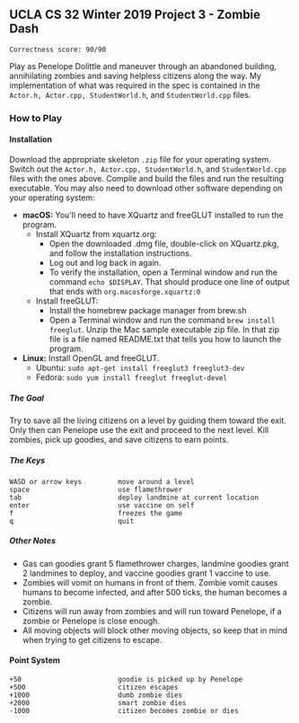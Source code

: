 ## UCLA CS 32 Winter 2019 Project 3 - Zombie Dash

```Correctness score: 90/90```

Play as Penelope Dolittle and maneuver through an abandoned building, annihilating zombies and saving helpless citizens along the way. My implementation of what was required in the spec is contained in the `Actor.h, Actor.cpp, StudentWorld.h`, and `StudentWorld.cpp` files.

### How to Play

#### Installation
Download the appropriate skeleton `.zip` file for your operating system. Switch out the `Actor.h, Actor.cpp, StudentWorld.h`, and `StudentWorld.cpp` files with the ones above. Compile and build the files and run the resulting executable. You may also need to download other software depending on your operating system:

- **macOS:** You'll need to have XQuartz and freeGLUT installed to run the program.
    - Install XQuartz from xquartz.org:
        - Open the downloaded .dmg file, double-click on XQuartz.pkg, and follow the installation instructions.
        - Log out and log back in again.
        - To verify the installation, open a Terminal window and run the command `echo $DISPLAY`. That should produce one line of output that ends with `org.macosforge.xquartz:0`
    - Install freeGLUT:
        - Install the homebrew package manager from brew.sh
        - Open a Terminal window and run the command `brew install freeglut`.
Unzip the Mac sample executable zip file. In that zip file is a file named README.txt that tells you how to launch the program.
- **Linux:** Install OpenGL and freeGLUT.
    - Ubuntu: `sudo apt-get install freeglut3 freeglut3-dev`
    - Fedora: `sudo yum install freeglut freeglut-devel`

##### The Goal
Try to save all the living citizens on a level by guiding them toward the exit. Only then can Penelope use the exit and proceed to the next level. Kill zombies, pick up goodies, and save citizens to earn points.

##### The Keys
```
WASD or arrow keys         move around a level
space                      use flamethrower
tab                        deploy landmine at current location
enter                      use vaccine on self
f                          freezes the game
q                          quit
```
##### Other Notes
- Gas can goodies grant 5 flamethrower charges, landmine goodies grant 2 landmines to deploy, and vaccine goodies grant 1 vaccine to use.
- Zombies will vomit on humans in front of them. Zombie vomit causes humans to become infected, and after 500 ticks, the human becomes a zombie.
- Citizens will run away from zombies and will run toward Penelope, if a zombie or Penelope is close enough.
- All moving objects will block other moving objects, so keep that in mind when trying to get citizens to escape.

#### Point System
```
+50                        goodie is picked up by Penelope
+500                       citizen escapes
+1000                      dumb zombie dies
+2000                      smart zombie dies
-1000                      citizen becomes zombie or dies
```
